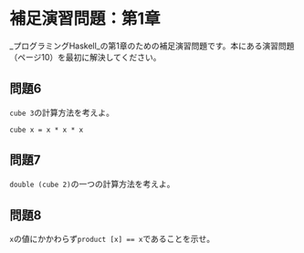補足演習問題：第1章
===================

_プログラミングHaskell_の第1章のための補足演習問題です。本にある演習問題
（ページ10）を最初に解決してください。

問題6
-----

`cube 3`の計算方法を考えよ。

    cube x = x * x * x

問題7
-----

`double (cube 2)`の一つの計算方法を考えよ。

問題8
-----

`x`の値にかかわらず`product [x] == x`であることを示せ。
